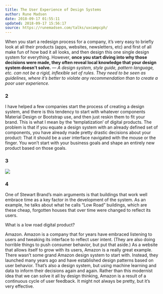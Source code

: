 ```yaml
---
title: The User Experience of Design Systems
author: Rune Madsen
date: 2018-09-17 01:55:11
updated: 2018-09-17 15:56:17
source: https://runemadsen.com/talks/uxcampcph/
---
```

When you start a redesign process for a company, it’s very easy to briefly look at all their products (apps, websites, newsletters, etc) and first of all make fun of how bad it all looks, and then design this one single design system for everything. However, __once you start diving into why those decisions were made, they often reveal local knowledge that your design system doesn’t solve.__
— *A design system, style guide, pattern language, etc. can not be a rigid, inflexible set of rules. They need to be seen as guidelines, where it’s better to violate any recommendation than to create a poor user experience.*

### 2

I have helped a few companies start the process of creating a design system, and there is this tendency to start with whatever components Material Design or Bootstrap use, and then just reskin them to fit your brand. This is what I mean by the ‘templatization’ of digital products. The problem is that if you equate a design system with an already defined set of components, you have already made pretty drastic decisions about your product: That it should be a user interface navigated with the mouse or the finger. You won’t start with your business goals and shape an entirely new product based on those goals.

### 3

![](Rune%20Madsen%20-%20The%20User%20Experience%20of%20Design%20Systems.html.resources/82BCC0EC-F796-45CB-9940-D19D947291F3.jpg)

### 4

One of Stewart Brand’s main arguments is that buildings that work well embrace time as a key factor in the development of the system. As an example, he talks about what he calls “Low Road” buildings, which are these cheap, forgotten houses that over time were changed to reflect its users.

What is a low road digital product?

Amazon. Amazon is a company that for years have embraced listening to users and tweaking its interface to reflect user intent. (They are also doing horrible things to push consumer behavior, but put that aside.) As a website that allows itself to grow with its users, Amazon is a really great example. There wasn’t some grand Amazon design system to start with. Instead, they launched many years ago and have established design patterns based on user behavior. That’s also a design system, but using machine learning and data to inform their decisions again and again. Rather than this modernist idea that we can solve it all by design thinking, Amazon is a result of a continuous cycle of user feedback. It might not always be pretty, but it’s very effective.